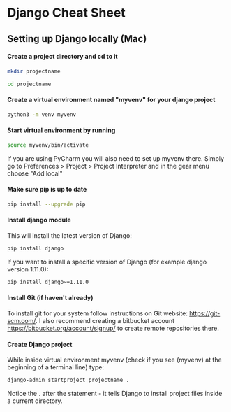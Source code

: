 # Django Cheat Sheet

## Setting up Django locally (Mac)

#### Create a project directory and cd to it
```bash
mkdir projectname
```
```bash
cd projectname
```

#### Create a virtual environment named "myvenv" for your django project
```bash
python3 -m venv myvenv
```

#### Start virtual environment by running
```bash
source myvenv/bin/activate
```
If you are using PyCharm you will also need to set up myvenv there. Simply go to Preferences > Project > Project Interpreter and in the gear menu choose "Add local"

#### Make sure pip is up to date
```bash
pip install --upgrade pip
```

#### Install django module
This will install the latest version of Django:
```bash
pip install django
```
If you want to install a specific version of Django (for example django version 1.11.0):
```bash
pip install django~=1.11.0
```

#### Install Git (if haven't already)
To install git for your system follow instructions on Git website: https://git-scm.com/. I also recommend creating a bitbucket account https://bitbucket.org/account/signup/ to create remote repositories there.

#### Create Django project
While inside virtual environment myvenv (check if you see (myvenv) at the beginning of a terminal line) type:
```bash
django-admin startproject projectname .
```
Notice the . after the statement - it tells Django to install project files inside a current directory.



